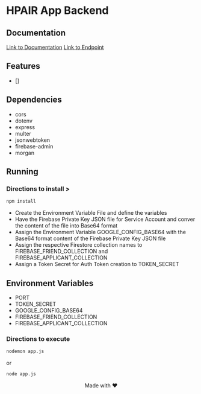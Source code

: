 # HPAIR App Backend

## Documentation
[Link to Documentation](https://documenter.getpostman.com/view/14038453/UzBtnPSz)
[Link to Endpoint](https://hpair-app-backend.herokuapp.com/)

## Features
- []

## Dependencies
 - cors
 - dotenv
 - express
 - multer
 - jsonwebtoken
 - firebase-admin
 - morgan

 ## Running


### Directions to install > 
```bash
npm install
```
- Create the Environment Variable File and define the variables
- Have the Firebase Private Key JSON file for Service Account and conver the content of the file into Base64 format
- Assign the Environment Variable GOOGLE_CONFIG_BASE64 with the Base64 format content of the Firebase Private Key JSON file
- Assign the respective Firestore collection names to FIREBASE_FRIEND_COLLECTION and FIREBASE_APPLICANT_COLLECTION
- Assign a Token Secret for Auth Token creation to TOKEN_SECRET

## Environment Variables
 - PORT
 - TOKEN_SECRET
 - GOOGLE_CONFIG_BASE64
 - FIREBASE_FRIEND_COLLECTION
 - FIREBASE_APPLICANT_COLLECTION


### Directions to execute

```bash
nodemon app.js
```
or

```bash
node app.js
```

<p align="center">
	Made with ❤
</p>